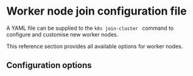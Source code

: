# Worker node join configuration file

A YAML file can be supplied to the `k8s join-cluster ` command to configure and
customise new worker nodes.

This reference section provides all available options for worker nodes.

## Configuration options

```{include} ../../_parts/worker_join_config.md
```

